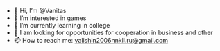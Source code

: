 - 👋 Hi, I’m @Vanitas
- 👀 I’m interested in games
- 🌱 I’m currently learning in college
- 💞️ I am looking for opportunities for cooperation in business and other
- 📫 How to reach me: valishin2006nnkll.ru@gmail.com
